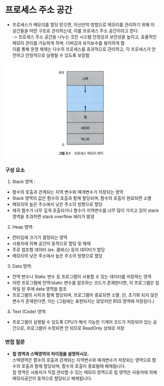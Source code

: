# 프로세스 주소 공간
- 프로세스가 메모리를 할당 받으면, 자신만의 방법으로 메모리를 관리하기 위해 이 공간들을 어떤 구조로 관리하는데, 이를 프로세스 주소 공간이라고 한다.  <br>
-> 프로세스 주소 공간을 나누는 것은 시스템 안정성과 보안성을 높이고, 효율적인 메모리 관리를 가능하게 하며, 디버깅과 유지보수를 용이하게 함.  <br>
이를 통해 운영 체제는 다수의 프로세스를 효과적으로 관리하고, 각 프로세스가 안전하고 안정적으로 실행될 수 있도록 보장함

![img.png](img.png)
### 구성 요소
1. Stack 영역 :  <br>
- 함수의 호출과 관계되는 지역 변수와 매개변수가 저장되는 영역
- Stack 영역의 값은 함수의 호출과 함께 할당되며, 함수의 호출이 완료되면 소멸
- 메모리의 높은 주소에서 낮은 주소의 방향으로 할당
- 재귀 함수가 너무 깊게 호출되거나 함수가 지역변수를 너무 많이 가지고 있어 stack 영역을 초과하면 stack overflow 에러가 발생
2. Heap 영역:  <br>
- 런타임에 크기가 결정되는 영역
- 사용자에 의해 공간이 동적으로 할당 및 해제
- 주로 참조형 데이터 (ex. 클래스) 등의 데이터가 할당
- 메모리의 낮은 주소에서 높은 주소의 방향으로 할당
3. Data 영역:
- 전역 변수나 Static 변수 등 프로그램이 사용할 수 있는 데이터를 저장하는 영역
- 어떤 프로그램에 전역/static 변수를 참조하는 코드가 존재한다면, 이 프로그램은 컴파일 된 후에 data 영역을 참조
- 프로그램의 시작과 함께 할당되며, 프로그램이 종료되면 소멸. 단, 초기화 되지 않은 변수가 존재한다면, 이는 (그림에는 표현되지는 않았지만 BSS 영역에 저장된다.)
4. Text (Code) 영역:
- 프로그램이 실행될 수 있도록 CPU가 해석 가능한 기계어 코드가 저장되어 있는 공간으로, 프로그램이 수정되면 안 되므로 ReadOnly 상태로 저장

### 면접 질문
- **힙 영역과 스택영역의 차이점을 설명하시오.** <br>
스택영역은 함수의 호출과 관계되는 지역변수와 매개변수가 저장되는 영역으로 함수의 호출과 함께 할당되며, 함수의 호출이 종료될때 해제됩니다.  <br>
힙 영역은 사용자가 직접 관리할 수 있는 메모리 영역으로 힙 영역은 사용자에 의해 메모리공간이 동적으로 할당되고 해제됩니다.

